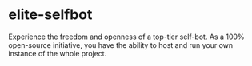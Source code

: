 # elite-selfbot
Experience the freedom and openness of a top-tier self-bot. As a 100% open-source initiative, you have the ability to host and run your own instance of the whole project.

